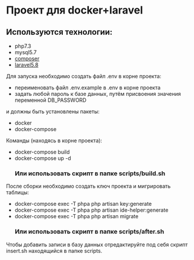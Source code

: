 <h1>Проект для docker+laravel</h1>
<h2>Используются технологии:</h2>
<ul>
    <li>
        php7.3
    </li>
    <li>
        mysql5.7
    </li>
    <li>
        <a href="https://getcomposer.org/download/">composer</a>
    </li>
    <li>
        <a href="https://laravel.ru/docs/v5/installation">laravel5.8</a>
    </li>
</ul>
<p>Для запуска необходимо создать файл .env в корне проекта:
 <ul>
    <li>
        переименовать файл .env.example в .env в корне проекта 
    </li>
    <li>
        задать любой пароль к базе данных, путём присвоения значения переменной DB_PASSWORD 
    </li>
 </ul>
 и должны быть установлены пакеты:</p>
<ul>
    <li>
        docker 
    </li>
    <li>
        docker-compose
    </li>
</ul>
<p>Команды (находясь в корне проекта):</p>
<ul>
    <li>
        docker-compose build
    </li>
    <li>
        docker-compose up -d
    </li>
    <h3>Или использовать скрипт в папке scripts/build.sh</h3>
</ul>

<p>После сборки необходимо создать ключ проекта и мигрировать таблицы:</p>
<ul>
    <li>
        docker-compose exec -T phpa php artisan key:generate
    </li>
    <li>
        docker-compose exec -T phpa php artisan ide-helper:generate
    </li>
    <li>
        docker-compose exec -T phpa php artisan migrate
    </li>
    <h3>Или использовать скрипт в папке scripts/after.sh</h3>
</ul>
<p>Чтобы добавить записи в базу данных отредактируйте под себя скрипт insert.sh находящийся в папке scripts.